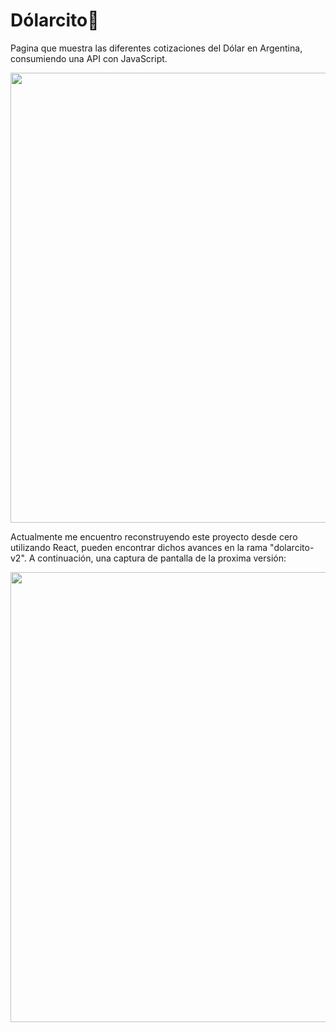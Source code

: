 
# Dólarcito💱

Pagina que muestra las diferentes cotizaciones del Dólar en Argentina, consumiendo una API con JavaScript.

<img src="https://media.licdn.com/dms/image/D4D22AQEjG5izbKKfsA/feedshare-shrink_2048_1536/0/1710634652041?e=1715817600&v=beta&t=qpQlVTUUuKH_hEckPJAFprGsi-rh_qDZqS-OwVPzkM4" width="720"/>

Actualmente me encuentro reconstruyendo este proyecto desde cero utilizando React, pueden encontrar dichos avances en la rama "dolarcito-v2". A continuación, una captura de pantalla de la proxima versión:

<img src="https://media.licdn.com/dms/image/D4D22AQGSPCY4S7CuEw/feedshare-shrink_2048_1536/0/1713902844814?e=1717632000&v=beta&t=Uc0He_Hf-eYZNCaC3Oaf-c384fV85-dmpxbSdmdXoJk" width="720"/>

